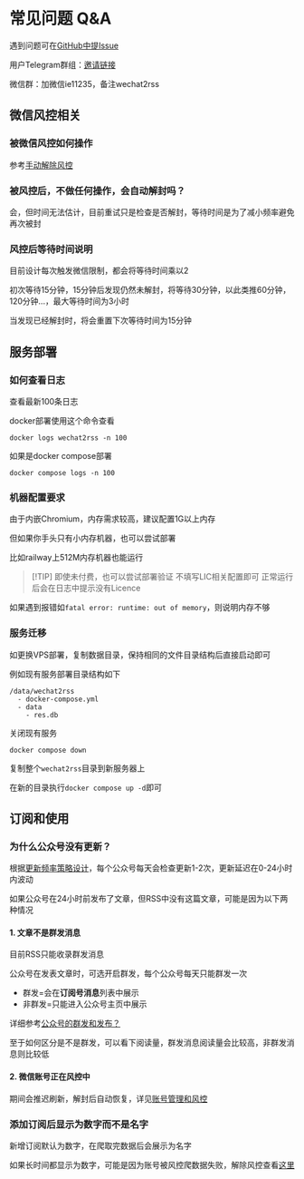 # 常见问题 Q&A

遇到问题可在[GitHub中提Issue](https://github.com/ttttmr/Wechat2RSS/issues)

用户Telegram群组：[邀请链接](https://t.me/+8COw6-luUoVlZGVh)

微信群：加微信ie11235，备注wechat2rss

## 微信风控相关

### 被微信风控如何操作

参考[手动解除风控](./guide#手动解除风控)

### 被风控后，不做任何操作，会自动解封吗？

会，但时间无法估计，目前重试只是检查是否解封，等待时间是为了减小频率避免再次被封

### 风控后等待时间说明

目前设计每次触发微信限制，都会将等待时间乘以2

初次等待15分钟，15分钟后发现仍然未解封，将等待30分钟，以此类推60分钟，120分钟...，最大等待时间为3小时

当发现已经解封时，将会重置下次等待时间为15分钟

## 服务部署

### 如何查看日志

查看最新100条日志

docker部署使用这个命令查看

```shell
docker logs wechat2rss -n 100
```

如果是docker compose部署

```shell
docker compose logs -n 100
```

### 机器配置要求

由于内嵌Chromium，内存需求较高，建议配置1G以上内存

但如果你手头只有小内存机器，也可以尝试部署

比如railway上512M内存机器也能运行

> [!TIP] 即使未付费，也可以尝试部署验证
> 不填写LIC相关配置即可
> 正常运行后会在日志中提示没有Licence

如果遇到报错如`fatal error: runtime: out of memory`，则说明内存不够

### 服务迁移

如更换VPS部署，复制数据目录，保持相同的文件目录结构后直接启动即可

例如现有服务部署目录结构如下

```
/data/wechat2rss
  - docker-compose.yml
  - data
    - res.db
```

关闭现有服务

```
docker compose down
```

复制整个`wechat2rss`目录到新服务器上

在新的目录执行`docker compose up -d`即可

## 订阅和使用

### 为什么公众号没有更新？

根据[更新频率策略设计](https://blog.xlab.app/p/d73537b/)，每个公众号每天会检查更新1-2次，更新延迟在0-24小时内波动

如果公众号在24小时前发布了文章，但RSS中没有这篇文章，可能是因为以下两种情况

#### 1. 文章不是群发消息

目前RSS只能收录群发消息

公众号在发表文章时，可选开启群发，每个公众号每天只能群发一次

- 群发=会在**订阅号消息**列表中展示
- 非群发=只能进入公众号主页中展示

详细参考[公众号的群发和发布？](https://developers.weixin.qq.com/community/develop/article/doc/00000a2fb906c0b93150ee62366013)

至于如何区分是不是群发，可以看下阅读量，群发消息阅读量会比较高，非群发消息则比较低

#### 2. 微信账号正在风控中

期间会推迟刷新，解封后自动恢复，详见[账号管理和风控](./guide#账号管理)

### 添加订阅后显示为数字而不是名字

新增订阅默认为数字，在爬取完数据后会展示为名字

如果长时间都显示为数字，可能是因为账号被风控爬数据失败，解除风控查看[这里](./guide#手动解除风控)